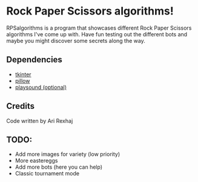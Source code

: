 
# Rock Paper Scissors algorithms!
RPSalgorithms is a program that showcases different Rock Paper Scissors algorithms I've come up with. Have fun testing out the different bots and maybe you might discover some secrets along the way.

## Dependencies
 - [tkinter](https://docs.python.org/3/library/tkinter.html)
 - [pillow](https://python-pillow.org/)
 - [playsound (optional)](https://pypi.org/project/playsound/)

## Credits
Code written by Ari Rexhaj

## TODO:  
 - Add more images for variety (low priority)  
 - More eastereggs  
 - Add more bots (here you can help)
 - Classic tournament mode
